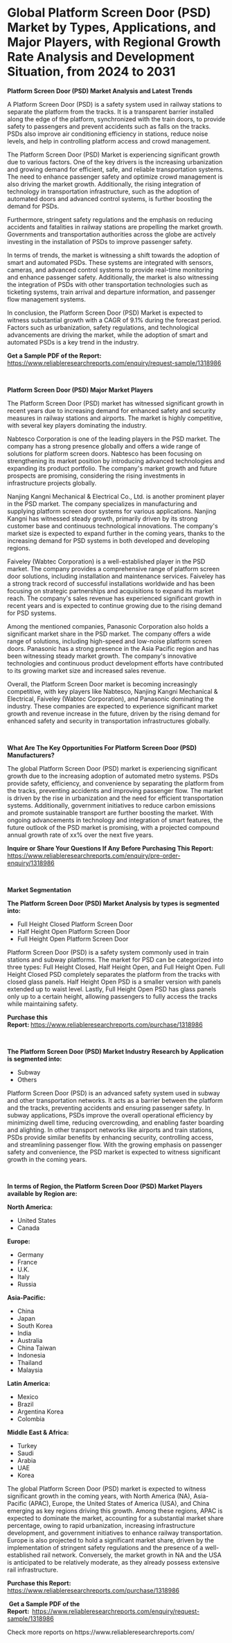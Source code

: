 <p><h1>Global Platform Screen Door (PSD) Market by Types, Applications, and Major Players, with Regional Growth Rate Analysis and Development Situation, from 2024 to 2031</h1></p><p><strong>Platform Screen Door (PSD) Market Analysis and Latest Trends</strong></p>
<p><p>A Platform Screen Door (PSD) is a safety system used in railway stations to separate the platform from the tracks. It is a transparent barrier installed along the edge of the platform, synchronized with the train doors, to provide safety to passengers and prevent accidents such as falls on the tracks. PSDs also improve air conditioning efficiency in stations, reduce noise levels, and help in controlling platform access and crowd management.</p><p>The Platform Screen Door (PSD) Market is experiencing significant growth due to various factors. One of the key drivers is the increasing urbanization and growing demand for efficient, safe, and reliable transportation systems. The need to enhance passenger safety and optimize crowd management is also driving the market growth. Additionally, the rising integration of technology in transportation infrastructure, such as the adoption of automated doors and advanced control systems, is further boosting the demand for PSDs.</p><p>Furthermore, stringent safety regulations and the emphasis on reducing accidents and fatalities in railway stations are propelling the market growth. Governments and transportation authorities across the globe are actively investing in the installation of PSDs to improve passenger safety.</p><p>In terms of trends, the market is witnessing a shift towards the adoption of smart and automated PSDs. These systems are integrated with sensors, cameras, and advanced control systems to provide real-time monitoring and enhance passenger safety. Additionally, the market is also witnessing the integration of PSDs with other transportation technologies such as ticketing systems, train arrival and departure information, and passenger flow management systems.</p><p>In conclusion, the Platform Screen Door (PSD) Market is expected to witness substantial growth with a CAGR of 9.1% during the forecast period. Factors such as urbanization, safety regulations, and technological advancements are driving the market, while the adoption of smart and automated PSDs is a key trend in the industry.</p></p>
<p><strong>Get a Sample PDF of the Report:&nbsp;</strong> <a href="https://www.reliableresearchreports.com/enquiry/request-sample/1318986">https://www.reliableresearchreports.com/enquiry/request-sample/1318986</a></p>
<p>&nbsp;</p>
<p><strong>Platform Screen Door (PSD) Major Market Players</strong></p>
<p><p>The Platform Screen Door (PSD) market has witnessed significant growth in recent years due to increasing demand for enhanced safety and security measures in railway stations and airports. The market is highly competitive, with several key players dominating the industry.</p><p>Nabtesco Corporation is one of the leading players in the PSD market. The company has a strong presence globally and offers a wide range of solutions for platform screen doors. Nabtesco has been focusing on strengthening its market position by introducing advanced technologies and expanding its product portfolio. The company's market growth and future prospects are promising, considering the rising investments in infrastructure projects globally.</p><p>Nanjing Kangni Mechanical & Electrical Co., Ltd. is another prominent player in the PSD market. The company specializes in manufacturing and supplying platform screen door systems for various applications. Nanjing Kangni has witnessed steady growth, primarily driven by its strong customer base and continuous technological innovations. The company's market size is expected to expand further in the coming years, thanks to the increasing demand for PSD systems in both developed and developing regions.</p><p>Faiveley (Wabtec Corporation) is a well-established player in the PSD market. The company provides a comprehensive range of platform screen door solutions, including installation and maintenance services. Faiveley has a strong track record of successful installations worldwide and has been focusing on strategic partnerships and acquisitions to expand its market reach. The company's sales revenue has experienced significant growth in recent years and is expected to continue growing due to the rising demand for PSD systems.</p><p>Among the mentioned companies, Panasonic Corporation also holds a significant market share in the PSD market. The company offers a wide range of solutions, including high-speed and low-noise platform screen doors. Panasonic has a strong presence in the Asia Pacific region and has been witnessing steady market growth. The company's innovative technologies and continuous product development efforts have contributed to its growing market size and increased sales revenue.</p><p>Overall, the Platform Screen Door market is becoming increasingly competitive, with key players like Nabtesco, Nanjing Kangni Mechanical & Electrical, Faiveley (Wabtec Corporation), and Panasonic dominating the industry. These companies are expected to experience significant market growth and revenue increase in the future, driven by the rising demand for enhanced safety and security in transportation infrastructures globally.</p></p>
<p>&nbsp;</p>
<p><strong>What Are The Key Opportunities For Platform Screen Door (PSD) Manufacturers?</strong></p>
<p><p>The global Platform Screen Door (PSD) market is experiencing significant growth due to the increasing adoption of automated metro systems. PSDs provide safety, efficiency, and convenience by separating the platform from the tracks, preventing accidents and improving passenger flow. The market is driven by the rise in urbanization and the need for efficient transportation systems. Additionally, government initiatives to reduce carbon emissions and promote sustainable transport are further boosting the market. With ongoing advancements in technology and integration of smart features, the future outlook of the PSD market is promising, with a projected compound annual growth rate of xx% over the next five years.</p></p>
<p><strong>Inquire or Share Your Questions If Any Before Purchasing This Report:</strong> <a href="https://www.reliableresearchreports.com/enquiry/pre-order-enquiry/1318986">https://www.reliableresearchreports.com/enquiry/pre-order-enquiry/1318986</a></p>
<p>&nbsp;</p>
<p><strong>Market Segmentation</strong></p>
<p><strong>The Platform Screen Door (PSD) Market Analysis by types is segmented into:</strong></p>
<p><ul><li>Full Height Closed Platform Screen Door</li><li>Half Height Open Platform Screen Door</li><li>Full Height Open Platform Screen Door</li></ul></p>
<p><p>Platform Screen Door (PSD) is a safety system commonly used in train stations and subway platforms. The market for PSD can be categorized into three types: Full Height Closed, Half Height Open, and Full Height Open. Full Height Closed PSD completely separates the platform from the tracks with closed glass panels. Half Height Open PSD is a smaller version with panels extended up to waist level. Lastly, Full Height Open PSD has glass panels only up to a certain height, allowing passengers to fully access the tracks while maintaining safety.</p></p>
<p><strong>Purchase this Report:&nbsp;</strong><a href="https://www.reliableresearchreports.com/purchase/1318986">https://www.reliableresearchreports.com/purchase/1318986</a></p>
<p>&nbsp;</p>
<p><strong>The Platform Screen Door (PSD) Market Industry Research by Application is segmented into:</strong></p>
<p><ul><li>Subway</li><li>Others</li></ul></p>
<p><p>Platform Screen Door (PSD) is an advanced safety system used in subway and other transportation networks. It acts as a barrier between the platform and the tracks, preventing accidents and ensuring passenger safety. In subway applications, PSDs improve the overall operational efficiency by minimizing dwell time, reducing overcrowding, and enabling faster boarding and alighting. In other transport networks like airports and train stations, PSDs provide similar benefits by enhancing security, controlling access, and streamlining passenger flow. With the growing emphasis on passenger safety and convenience, the PSD market is expected to witness significant growth in the coming years.</p></p>
<p>&nbsp;</p>
<p><strong>In terms of Region, the Platform Screen Door (PSD) Market Players available by Region are:</strong></p>
<p>
    <p> <strong> North America: </strong>
        <ul>
            <li>United States</li>
            <li>Canada</li>
        </ul>
        </p> 
    <p> <strong> Europe: </strong>
        <ul>
            <li>Germany</li>
            <li>France</li>
            <li>U.K.</li>
            <li>Italy</li>
            <li>Russia</li>
        </ul>
        </p> 
    <p> <strong> Asia-Pacific: </strong>
        <ul>
            <li>China</li>
            <li>Japan</li>
            <li>South Korea</li>
            <li>India</li>
            <li>Australia</li>
            <li>China Taiwan</li>
            <li>Indonesia</li>
            <li>Thailand</li>
            <li>Malaysia</li>
        </ul>
        </p> 
    <p> <strong> Latin America: </strong>
        <ul>
            <li>Mexico</li>
            <li>Brazil</li>
            <li>Argentina Korea</li>
            <li>Colombia</li>
        </ul>
        </p> 
    <p> <strong> Middle East & Africa: </strong>
        <ul>
            <li>Turkey</li>
            <li>Saudi</li>
            <li>Arabia</li>
            <li>UAE</li>
            <li>Korea</li>
        </ul>
    </p>
    </p>
<p><p>The global Platform Screen Door (PSD) market is expected to witness significant growth in the coming years, with North America (NA), Asia-Pacific (APAC), Europe, the United States of America (USA), and China emerging as key regions driving this growth. Among these regions, APAC is expected to dominate the market, accounting for a substantial market share percentage, owing to rapid urbanization, increasing infrastructure development, and government initiatives to enhance railway transportation. Europe is also projected to hold a significant market share, driven by the implementation of stringent safety regulations and the presence of a well-established rail network. Conversely, the market growth in NA and the USA is anticipated to be relatively moderate, as they already possess extensive rail infrastructure.</p></p>
<p><strong>Purchase this Report: </strong><a href="https://www.reliableresearchreports.com/purchase/1318986">https://www.reliableresearchreports.com/purchase/1318986</a></p>
<p>&nbsp;<strong>Get a Sample PDF of the Report:&nbsp;&nbsp;</strong><a href="https://www.reliableresearchreports.com/enquiry/request-sample/1318986">https://www.reliableresearchreports.com/enquiry/request-sample/1318986</a></p>
<p><strong></strong></p>
<p>Check more reports on https://www.reliableresearchreports.com/</p>